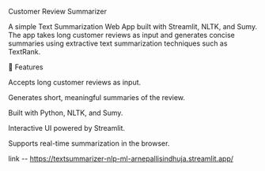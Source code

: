 Customer Review Summarizer

A simple Text Summarization Web App built with Streamlit, NLTK, and Sumy.
The app takes long customer reviews as input and generates concise summaries using extractive text summarization techniques such as TextRank.

🚀 Features

Accepts long customer reviews as input.

Generates short, meaningful summaries of the review.

Built with Python, NLTK, and Sumy.

Interactive UI powered by Streamlit.

Supports real-time summarization in the browser.

link -- https://textsummarizer-nlp-ml-arnepallisindhuja.streamlit.app/
